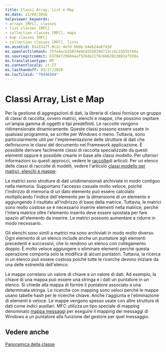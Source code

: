 ```yaml
---
title: Classi Array, List e Map
ms.date: 11/04/2016
helpviewer_keywords:
- arrays [MFC], classes
- list classes [MFC]
- collection classes [MFC], maps
- map classes [MFC]
- collection classes [MFC], lists
ms.assetid: 81a13a7f-0c2c-4efd-b6bb-b4e624a0743d
ms.openlocfilehash: f5fe4acb35074e924555029d715ccbc23b55f49a
ms.sourcegitcommit: 63784729604aaf526de21f6c6b62813882af930a
ms.translationtype: MT
ms.contentlocale: it-IT
ms.lasthandoff: 03/17/2020
ms.locfileid: "79446504"
---
```

# <a name="array-list-and-map-classes"></a>Classi Array, List e Map

Per la gestione di aggregazioni di dati, la libreria di classi fornisce un gruppo di classi di raccolta, ovvero matrici, elenchi e mappe, che possono ospitare un'ampia gamma di oggetti e tipi predefiniti. Le raccolte vengono ridimensionate dinamicamente. Queste classi possono essere usate in qualsiasi programma, se scritte per Windows o meno. Tuttavia, sono particolarmente utili per l'implementazione delle strutture di dati che definiscono le classi del documento nel Framework applicazione. È possibile derivare facilmente classi di raccolta specializzate da questi elementi oppure è possibile crearle in base alle classi modello. Per ulteriori informazioni su questi approcci, vedere le [raccolte](../mfc/collections.md)di articoli. Per un elenco delle classi di raccolte di modelli, vedere l'articolo [classi modello per matrici, elenchi e mappe](../mfc/template-classes-for-arrays-lists-and-maps.md).

Le matrici sono strutture di dati unidimensionali archiviate in modo contiguo nella memoria. Supportano l'accesso casuale molto veloce, poiché l'indirizzo di memoria di un dato elemento può essere calcolato moltiplicando l'indice dell'elemento per la dimensione di un elemento e aggiungendo il risultato all'indirizzo di base della matrice. Tuttavia, le matrici sono molto costose se è necessario inserire elementi nella matrice, perché l'intera matrice oltre l'elemento inserito deve essere spostata per fare spazio all'elemento da inserire. Le matrici possono aumentare e ridurre in modo necessario.

Gli elenchi sono simili a matrici ma sono archiviati in modo molto diverso. Ogni elemento di un elenco include anche un puntatore agli elementi precedenti e successivi, che lo rendono un elenco con collegamento doppio. È molto veloce aggiungere o eliminare elementi perché questa operazione comporta solo la modifica di alcuni puntatori. Tuttavia, la ricerca in un elenco può essere costosa poiché tutte le ricerche devono iniziare da una delle estremità dell'elenco.

Le mappe correlano un valore di chiave a un valore di dati. Ad esempio, la chiave di una mappa può essere una stringa e i dati un puntatore in un elenco. Si chiede alla mappa di fornire il puntatore associato a una determinata stringa. Le ricerche con mapping sono veloci perché le mappe usano tabelle hash per le ricerche chiave. Anche l'aggiunta e l'eliminazione di elementi è veloce. Le mappe vengono spesso usate con altre strutture di dati come indici ausiliari. MFC utilizza un tipo speciale di mapping denominato [mappa messaggi](../mfc/mapping-messages.md) per eseguire il mapping dei messaggi di Windows a un puntatore alla funzione del gestore per quel messaggio.

## <a name="see-also"></a>Vedere anche

[Panoramica della classe](../mfc/class-library-overview.md)
